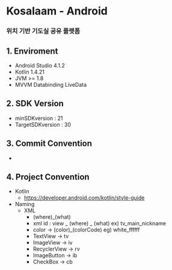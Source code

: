 # Kosalaam - Android 

### 위치 기반 기도실 공유 플랫폼



## 1. Enviroment

- Android Studio 4.1.2
- Kotlin 1.4.21
- JVM >= 1.8
- MVVM Databinding LiveData 

## 2.  SDK Version

- minSDKversion : 21
- TargetSDKversion : 30

## 3. Commit Convention

- 



## 4. Project Convention

- Kotlin
  - https://developer.android.com/kotlin/style-guide
- Naming
  - XML
    - (where)_(what)
    - xml id : view _ (where) _ (what) ex) tv_main_nickname
    - color → (color)_(colorCode) eg) white_ffffff
    - TextView → tv 
    - ImageView → iv
    - RecyclerView → rv
    - ImageButton → ib
    - CheckBox → cb 













